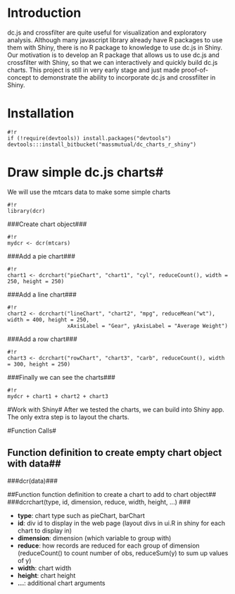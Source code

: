 # Introduction #
dc.js and crossfilter are quite useful for visualization and exploratory analysis. Although many javascript library already have R packages to use them with Shiny, there is no R package to knowledge to use dc.js in Shiny. Our motivation is to develop an R package that allows us to use dc.js and crossfilter with Shiny, so that we can interactively and quickly build dc.js charts. This project is still in very early stage and just made proof-of-concept to demonstrate the ability to incorporate dc.js and crossfilter in Shiny.

# Installation #
```
#!r
if (!require(devtools)) install.packages("devtools")
devtools:::install_bitbucket("massmutual/dc_charts_r_shiny")
```

# Draw simple dc.js charts#
We will use the mtcars data to make some simple charts
```
#!r
library(dcr)
```


###Create chart object###
```
#!r
mydcr <- dcr(mtcars)
```

###Add a pie chart###
```
#!r
chart1 <- dcrchart("pieChart", "chart1", "cyl", reduceCount(), width = 250, height = 250)
```

###Add a line chart###
```
#!r
chart2 <- dcrchart("lineChart", "chart2", "mpg", reduceMean("wt"), width = 400, height = 250,
                   xAxisLabel = "Gear", yAxisLabel = "Average Weight")
```

###Add a row chart###
```
#!r
chart3 <- dcrchart("rowChart", "chart3", "carb", reduceCount(), width = 300, height = 250)
```

###Finally we can see the charts###
```
#!r
mydcr + chart1 + chart2 + chart3
```

#Work with Shiny#
After we tested the charts, we can build into Shiny app. The only extra step is to layout the charts.

#Function Calls#
## Function definition to create empty chart object with data##
###dcr(data)###

##Function function definition to create a chart to add to chart object##
###dcrchart(type, id, dimension, reduce, width, height, ...) ###
* __type__: chart type such as pieChart, barChart
* __id__: div id to display in the web page (layout divs in ui.R in shiny for each chart to display in)
* __dimension__: dimension (which variable to group with)
* __reduce__: how records are reduced for each group of dimension (reduceCount() to count number of obs, reduceSum(y) to sum up values of y)
* __width__: chart width
* __height__: chart height
* __...__: additional chart arguments
